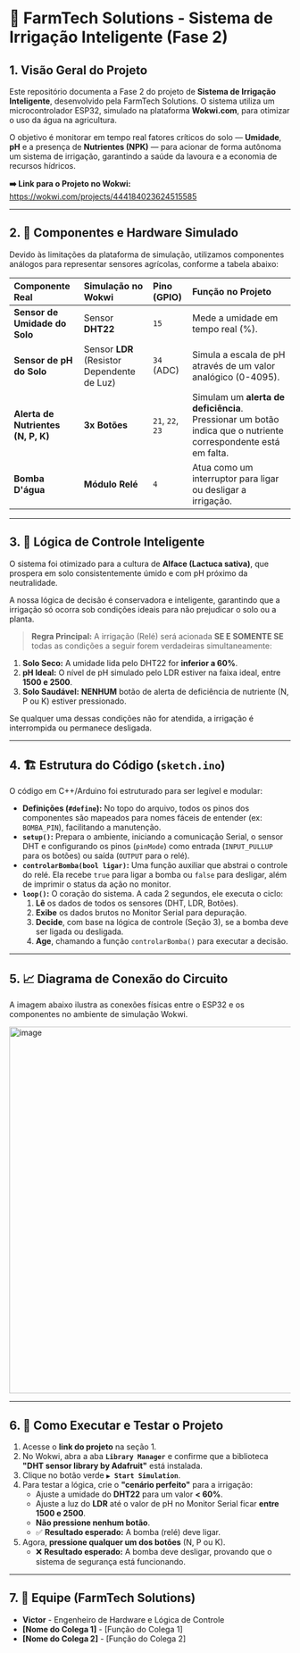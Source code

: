 # 🌿 FarmTech Solutions - Sistema de Irrigação Inteligente (Fase 2)

## 1. Visão Geral do Projeto

Este repositório documenta a Fase 2 do projeto de **Sistema de Irrigação Inteligente**, desenvolvido pela FarmTech Solutions. O sistema utiliza um microcontrolador ESP32, simulado na plataforma **Wokwi.com**, para otimizar o uso da água na agricultura.

O objetivo é monitorar em tempo real fatores críticos do solo — **Umidade**, **pH** e a presença de **Nutrientes (NPK)** — para acionar de forma autônoma um sistema de irrigação, garantindo a saúde da lavoura e a economia de recursos hídricos.

**➡️ Link para o Projeto no Wokwi:** https://wokwi.com/projects/444184023624515585

---

## 2. 🔌 Componentes e Hardware Simulado

Devido às limitações da plataforma de simulação, utilizamos componentes análogos para representar sensores agrícolas, conforme a tabela abaixo:

| Componente Real | Simulação no Wokwi | Pino (GPIO) | Função no Projeto |
| :--- | :--- | :--- | :--- |
| **Sensor de Umidade do Solo** | Sensor **DHT22** | `15` | Mede a umidade em tempo real (%). |
| **Sensor de pH do Solo** | Sensor **LDR** (Resistor Dependente de Luz) | `34` (ADC) | Simula a escala de pH através de um valor analógico (0-4095). |
| **Alerta de Nutrientes (N, P, K)** | **3x Botões** | `21`, `22`, `23` | Simulam um **alerta de deficiência**. Pressionar um botão indica que o nutriente correspondente está em falta. |
| **Bomba D'água** | **Módulo Relé** | `4` | Atua como um interruptor para ligar ou desligar a irrigação. |

---

## 3. 🧠 Lógica de Controle Inteligente

O sistema foi otimizado para a cultura de **Alface (Lactuca sativa)**, que prospera em solo consistentemente úmido e com pH próximo da neutralidade.

A nossa lógica de decisão é conservadora e inteligente, garantindo que a irrigação só ocorra sob condições ideais para não prejudicar o solo ou a planta.

> **Regra Principal:** A irrigação (Relé) será acionada **SE E SOMENTE SE** todas as condições a seguir forem verdadeiras simultaneamente:

1.  **Solo Seco:** A umidade lida pelo DHT22 for **inferior a 60%**.
2.  **pH Ideal:** O nível de pH simulado pelo LDR estiver na faixa ideal, entre **1500 e 2500**.
3.  **Solo Saudável:** **NENHUM** botão de alerta de deficiência de nutriente (N, P ou K) estiver pressionado.

Se qualquer uma dessas condições não for atendida, a irrigação é interrompida ou permanece desligada.

---

## 4. 🏗️ Estrutura do Código (`sketch.ino`)

O código em C++/Arduino foi estruturado para ser legível e modular:

* **Definições (`#define`):** No topo do arquivo, todos os pinos dos componentes são mapeados para nomes fáceis de entender (ex: `BOMBA_PIN`), facilitando a manutenção.
* **`setup()`:** Prepara o ambiente, iniciando a comunicação Serial, o sensor DHT e configurando os pinos (`pinMode`) como entrada (`INPUT_PULLUP` para os botões) ou saída (`OUTPUT` para o relé).
* **`controlarBomba(bool ligar)`:** Uma função auxiliar que abstrai o controle do relé. Ela recebe `true` para ligar a bomba ou `false` para desligar, além de imprimir o status da ação no monitor.
* **`loop()`:** O coração do sistema. A cada 2 segundos, ele executa o ciclo:
    1.  **Lê** os dados de todos os sensores (DHT, LDR, Botões).
    2.  **Exibe** os dados brutos no Monitor Serial para depuração.
    3.  **Decide**, com base na lógica de controle (Seção 3), se a bomba deve ser ligada ou desligada.
    4.  **Age**, chamando a função `controlarBomba()` para executar a decisão.

---

## 5. 📈 Diagrama de Conexão do Circuito

A imagem abaixo ilustra as conexões físicas entre o ESP32 e os componentes no ambiente de simulação Wokwi.

<img width-="1062" height="657" alt="image" src="https://github.com/user-attachments/assets/b6ba827b-dcdc-4715-bdb4-8e80bf9121ac" />

---

## 6. 🚀 Como Executar e Testar o Projeto

1.  Acesse o **link do projeto** na seção 1.
2.  No Wokwi, abra a aba **`Library Manager`** e confirme que a biblioteca **"DHT sensor library by Adafruit"** está instalada.
3.  Clique no botão verde **`▶️ Start Simulation`**.
4.  Para testar a lógica, crie o **"cenário perfeito"** para a irrigação:
    * Ajuste a umidade do **DHT22** para um valor **< 60%**.
    * Ajuste a luz do **LDR** até o valor de pH no Monitor Serial ficar **entre 1500 e 2500**.
    * **Não pressione nenhum botão**.
    * ✅ **Resultado esperado:** A bomba (relé) deve ligar.
5.  Agora, **pressione qualquer um dos botões** (N, P ou K).
    * ❌ **Resultado esperado:** A bomba deve desligar, provando que o sistema de segurança está funcionando.

---

## 7. 👥 Equipe (FarmTech Solutions)

* **Victor** - Engenheiro de Hardware e Lógica de Controle
* **[Nome do Colega 1]** - [Função do Colega 1]
* **[Nome do Colega 2]** - [Função do Colega 2]
